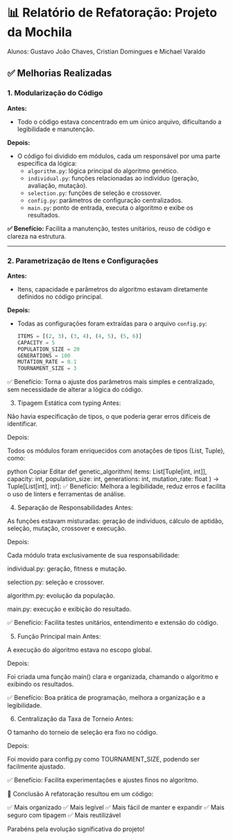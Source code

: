 # 📊 Relatório de Refatoração: Projeto da Mochila

Alunos: Gustavo João Chaves, Cristian Domingues e Michael Varaldo

## ✅ Melhorias Realizadas

### 1. **Modularização do Código**
**Antes:**  
- Todo o código estava concentrado em um único arquivo, dificultando a legibilidade e manutenção.

**Depois:**  
- O código foi dividido em módulos, cada um responsável por uma parte específica da lógica:
  - `algorithm.py`: lógica principal do algoritmo genético.
  - `individual.py`: funções relacionadas ao indivíduo (geração, avaliação, mutação).
  - `selection.py`: funções de seleção e crossover.
  - `config.py`: parâmetros de configuração centralizados.
  - `main.py`: ponto de entrada, executa o algoritmo e exibe os resultados.

**✅ Benefício:** Facilita a manutenção, testes unitários, reuso de código e clareza na estrutura.

---

### 2. **Parametrização de Itens e Configurações**
**Antes:**  
- Itens, capacidade e parâmetros do algoritmo estavam diretamente definidos no código principal.

**Depois:**  
- Todas as configurações foram extraídas para o arquivo `config.py`:
  ```python
  ITEMS = [(2, 3), (3, 4), (4, 5), (5, 6)]
  CAPACITY = 5
  POPULATION_SIZE = 20
  GENERATIONS = 100
  MUTATION_RATE = 0.1
  TOURNAMENT_SIZE = 3
✅ Benefício: Torna o ajuste dos parâmetros mais simples e centralizado, sem necessidade de alterar a lógica do código.

3. Tipagem Estática com typing
Antes:

Não havia especificação de tipos, o que poderia gerar erros difíceis de identificar.

Depois:

Todos os módulos foram enriquecidos com anotações de tipos (List, Tuple), como:

python
Copiar
Editar
def genetic_algorithm(
    items: List[Tuple[int, int]],
    capacity: int,
    population_size: int,
    generations: int,
    mutation_rate: float
) -> Tuple[List[int], int]:
✅ Benefício: Melhora a legibilidade, reduz erros e facilita o uso de linters e ferramentas de análise.

4. Separação de Responsabilidades
Antes:

As funções estavam misturadas: geração de indivíduos, cálculo de aptidão, seleção, mutação, crossover e execução.

Depois:

Cada módulo trata exclusivamente de sua responsabilidade:

individual.py: geração, fitness e mutação.

selection.py: seleção e crossover.

algorithm.py: evolução da população.

main.py: execução e exibição do resultado.

✅ Benefício: Facilita testes unitários, entendimento e extensão do código.

5. Função Principal main
Antes:

A execução do algoritmo estava no escopo global.

Depois:

Foi criada uma função main() clara e organizada, chamando o algoritmo e exibindo os resultados.

✅ Benefício: Boa prática de programação, melhora a organização e a legibilidade.

6. Centralização da Taxa de Torneio
Antes:

O tamanho do torneio de seleção era fixo no código.

Depois:

Foi movido para config.py como TOURNAMENT_SIZE, podendo ser facilmente ajustado.

✅ Benefício: Facilita experimentações e ajustes finos no algoritmo.

🚀 Conclusão
A refatoração resultou em um código:

✅ Mais organizado
✅ Mais legível
✅ Mais fácil de manter e expandir
✅ Mais seguro com tipagem
✅ Mais reutilizável

Parabéns pela evolução significativa do projeto!
